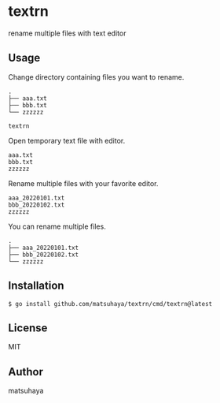 # textrn

rename multiple files with text editor

## Usage

Change directory containing files you want to rename.

```
.
├── aaa.txt
├── bbb.txt
└── zzzzzz
```

```
textrn
```

Open temporary text file with editor.

```
aaa.txt
bbb.txt
zzzzzz
```

Rename multiple files with your favorite editor.

```
aaa_20220101.txt
bbb_20220102.txt
zzzzzz
```

You can rename multiple files. 

```
.
├── aaa_20220101.txt
├── bbb_20220102.txt
└── zzzzzz
```

## Installation

```
$ go install github.com/matsuhaya/textrn/cmd/textrn@latest
```

## License
MIT

## Author
matsuhaya